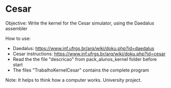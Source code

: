 # Cesar
Objective: Write the kernel for the Cesar simulator, using the Daedalus assembler

How to use:

- Daedalus: https://www.inf.ufrgs.br/arq/wiki/doku.php?id=daedalus
- Cesar instructions: https://www.inf.ufrgs.br/arq/wiki/doku.php?id=cesar
- Read the the file "descricao" from pack_alunos_kernel folder before start
- The files "TrabalhoKernelCesar" contains the complete program

Note: It helps to think how a computer works. University project.
